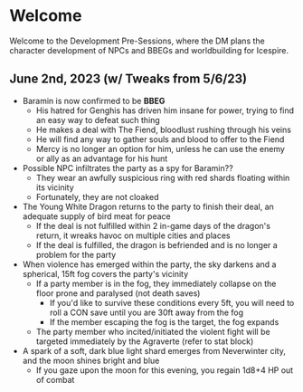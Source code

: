 # Welcome
Welcome to the Development Pre-Sessions, where the DM plans the character development of NPCs and BBEGs and worldbuilding for Icespire.

## June 2nd, 2023 (w/ Tweaks from 5/6/23)
- Baramin is now confirmed to be **BBEG**
	- His hatred for Genghis has driven him insane for power, trying to find an easy way to defeat such thing
	- He makes a deal with The Fiend, bloodlust rushing through his veins
	- He will find any way to gather souls and blood to offer to the Fiend
	- Mercy is no longer an option for him, unless he can use the enemy or ally as an advantage for his hunt
- Possible NPC infiltrates the party as a spy for Baramin??
	- They wear an awfully suspicious ring with red shards floating within its vicinity
	- Fortunately, they are not cloaked
- The Young White Dragon returns to the party to finish their deal, an adequate supply of bird meat for peace
	- If the deal is not fulfilled within 2 in-game days of the dragon's return, it wreaks havoc on multiple cities and places
	- If the deal is fulfilled, the dragon is befriended and is no longer a problem for the party
- When violence has emerged within the party, the sky darkens and a spherical, 15ft fog covers the party's vicinity
	- If a party member is in the fog, they immediately collapse on the floor prone and paralysed (not death saves)
		- If you'd like to survive these conditions every 5ft, you will need to roll a CON save until you are 30ft away from the fog
		- If the member escaping the fog is the target, the fog expands
	- The party member who incited/initiated the violent fight will be targeted immediately by the Agraverte (refer to stat block)
- A spark of a soft, dark blue light shard emerges from Neverwinter city, and the moon shines bright and blue
	- If you gaze upon the moon for this evening, you regain 1d8+4 HP out of combat

